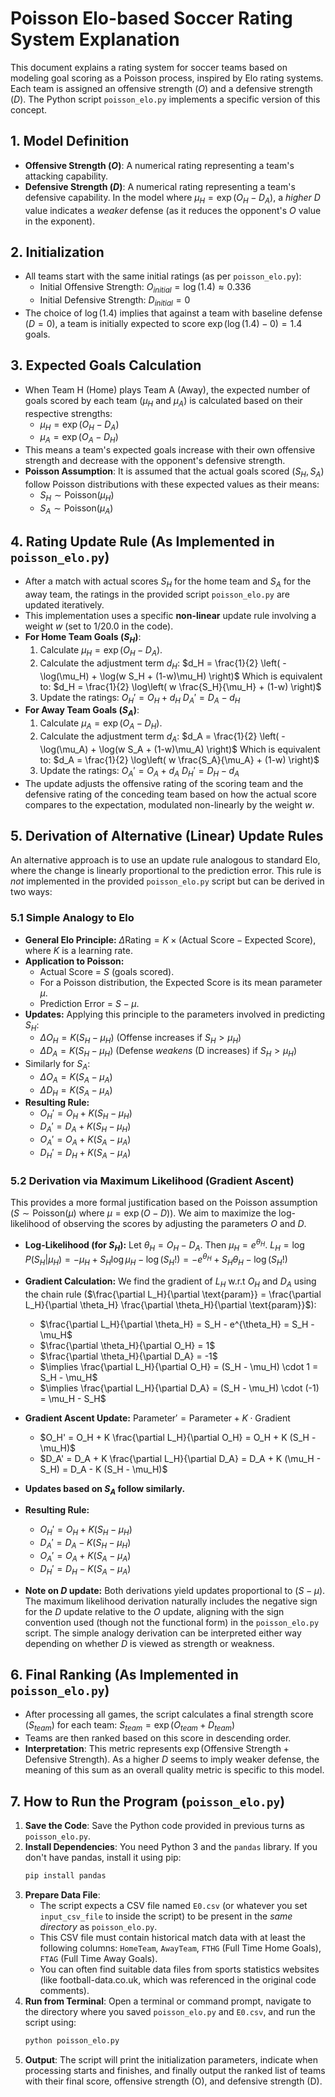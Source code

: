 # Poisson Elo-based Soccer Rating System Explanation

This document explains a rating system for soccer teams based on modeling goal scoring as a Poisson process, inspired by Elo rating systems. Each team is assigned an offensive strength ($O$) and a defensive strength ($D$). The Python script `poisson_elo.py` implements a specific version of this concept.

## 1. Model Definition

* **Offensive Strength ($O$)**: A numerical rating representing a team's attacking capability.
* **Defensive Strength ($D$)**: A numerical rating representing a team's defensive capability. In the model where $\mu_H = \exp(O_H - D_A)$, a *higher* $D$ value indicates a *weaker* defense (as it reduces the opponent's $O$ value in the exponent).

## 2. Initialization

* All teams start with the same initial ratings (as per `poisson_elo.py`):
    * Initial Offensive Strength: $O_{initial} = \log(1.4) \approx 0.336$
    * Initial Defensive Strength: $D_{initial} = 0$
* The choice of $\log(1.4)$ implies that against a team with baseline defense ($D=0$), a team is initially expected to score $\exp(\log(1.4) - 0) = 1.4$ goals.

## 3. Expected Goals Calculation

* When Team H (Home) plays Team A (Away), the expected number of goals scored by each team ($\mu_H$ and $\mu_A$) is calculated based on their respective strengths:
    * $\mu_H = \exp(O_H - D_A)$
    * $\mu_A = \exp(O_A - D_H)$
* This means a team's expected goals increase with their own offensive strength and decrease with the opponent's defensive strength.
* **Poisson Assumption**: It is assumed that the actual goals scored ($S_H, S_A$) follow Poisson distributions with these expected values as their means:
    * $S_H \sim \text{Poisson}(\mu_H)$
    * $S_A \sim \text{Poisson}(\mu_A)$

## 4. Rating Update Rule (As Implemented in `poisson_elo.py`)

* After a match with actual scores $S_H$ for the home team and $S_A$ for the away team, the ratings in the provided script `poisson_elo.py` are updated iteratively.
* This implementation uses a specific **non-linear** update rule involving a weight $w$ (set to $1/20.0$ in the code).
* **For Home Team Goals ($S_H$)**:
    1. Calculate $\mu_H = \exp(O_H - D_A)$.
    2. Calculate the adjustment term $d_H$:
       $d_H = \frac{1}{2} \left( -\log(\mu_H) + \log(w S_H + (1-w)\mu_H) \right)$
       Which is equivalent to: $d_H = \frac{1}{2} \log\left( w \frac{S_H}{\mu_H} + (1-w) \right)$
    3. Update the ratings:
       $O_H' = O_H + d_H$
       $D_A' = D_A - d_H$
* **For Away Team Goals ($S_A$)**:
    1. Calculate $\mu_A = \exp(O_A - D_H)$.
    2. Calculate the adjustment term $d_A$:
       $d_A = \frac{1}{2} \left( -\log(\mu_A) + \log(w S_A + (1-w)\mu_A) \right)$
       Which is equivalent to: $d_A = \frac{1}{2} \log\left( w \frac{S_A}{\mu_A} + (1-w) \right)$
    3. Update the ratings:
       $O_A' = O_A + d_A$
       $D_H' = D_H - d_A$
* The update adjusts the offensive rating of the scoring team and the defensive rating of the conceding team based on how the actual score compares to the expectation, modulated non-linearly by the weight $w$.

## 5. Derivation of Alternative (Linear) Update Rules

An alternative approach is to use an update rule analogous to standard Elo, where the change is linearly proportional to the prediction error. This rule is *not* implemented in the provided `poisson_elo.py` script but can be derived in two ways:

### 5.1 Simple Analogy to Elo

* **General Elo Principle:** $\Delta \text{Rating} = K \times (\text{Actual Score} - \text{Expected Score})$, where $K$ is a learning rate.
* **Application to Poisson:**
    * Actual Score = $S$ (goals scored).
    * For a Poisson distribution, the Expected Score is its mean parameter $\mu$.
    * Prediction Error = $S - \mu$.
* **Updates:** Applying this principle to the parameters involved in predicting $S_H$:
    * $\Delta O_H = K (S_H - \mu_H)$ (Offense increases if $S_H > \mu_H$)
    * $\Delta D_A = K (S_H - \mu_H)$ (Defense *weakens* (D increases) if $S_H > \mu_H$)
* Similarly for $S_A$:
    * $\Delta O_A = K (S_A - \mu_A)$
    * $\Delta D_H = K (S_A - \mu_A)$
* **Resulting Rule:**
    * $O_H' = O_H + K (S_H - \mu_H)$
    * $D_A' = D_A + K (S_H - \mu_H)$
    * $O_A' = O_A + K (S_A - \mu_A)$
    * $D_H' = D_H + K (S_A - \mu_A)$

### 5.2 Derivation via Maximum Likelihood (Gradient Ascent)

This provides a more formal justification based on the Poisson assumption ($S \sim \text{Poisson}(\mu)$ where $\mu = \exp(O-D)$). We aim to maximize the log-likelihood of observing the scores by adjusting the parameters $O$ and $D$.

* **Log-Likelihood (for $S_H$):** Let $\theta_H = O_H - D_A$. Then $\mu_H = e^{\theta_H}$.
    $L_H = \log P(S_H | \mu_H) = -\mu_H + S_H \log \mu_H - \log(S_H!) = -e^{\theta_H} + S_H \theta_H - \log(S_H!)$
* **Gradient Calculation:** We find the gradient of $L_H$ w.r.t $O_H$ and $D_A$ using the chain rule ($\frac{\partial L_H}{\partial \text{param}} = \frac{\partial L_H}{\partial \theta_H} \frac{\partial \theta_H}{\partial \text{param}}$):
    * $\frac{\partial L_H}{\partial \theta_H} = S_H - e^{\theta_H} = S_H - \mu_H$
    * $\frac{\partial \theta_H}{\partial O_H} = 1$
    * $\frac{\partial \theta_H}{\partial D_A} = -1$
    * $\implies \frac{\partial L_H}{\partial O_H} = (S_H - \mu_H) \cdot 1 = S_H - \mu_H$
    * $\implies \frac{\partial L_H}{\partial D_A} = (S_H - \mu_H) \cdot (-1) = \mu_H - S_H$
* **Gradient Ascent Update:** $\text{Parameter}' = \text{Parameter} + K \cdot \text{Gradient}$
    * $O_H' = O_H + K \frac{\partial L_H}{\partial O_H} = O_H + K (S_H - \mu_H)$
    * $D_A' = D_A + K \frac{\partial L_H}{\partial D_A} = D_A + K (\mu_H - S_H) = D_A - K (S_H - \mu_H)$
* **Updates based on $S_A$ follow similarly.**
* **Resulting Rule:**
    * $O_H' = O_H + K (S_H - \mu_H)$
    * $D_A' = D_A - K (S_H - \mu_H)$
    * $O_A' = O_A + K (S_A - \mu_A)$
    * $D_H' = D_H - K (S_A - \mu_A)$

* **Note on $D$ update:** Both derivations yield updates proportional to $(S-\mu)$. The maximum likelihood derivation naturally includes the negative sign for the $D$ update relative to the $O$ update, aligning with the sign convention used (though not the functional form) in the `poisson_elo.py` script. The simple analogy derivation can be interpreted either way depending on whether $D$ is viewed as strength or weakness.

## 6. Final Ranking (As Implemented in `poisson_elo.py`)

* After processing all games, the script calculates a final strength score ($S_{team}$) for each team:
    $S_{team} = \exp(O_{team} + D_{team})$
* Teams are then ranked based on this score in descending order.
* **Interpretation**: This metric represents $\exp(\text{Offensive Strength} + \text{Defensive Strength})$. As a higher $D$ seems to imply weaker defense, the meaning of this sum as an overall quality metric is specific to this model.

## 7. How to Run the Program (`poisson_elo.py`)

1.  **Save the Code**: Save the Python code provided in previous turns as `poisson_elo.py`.
2.  **Install Dependencies**: You need Python 3 and the `pandas` library. If you don't have pandas, install it using pip:
    ```bash
    pip install pandas
    ```
3.  **Prepare Data File**:
    * The script expects a CSV file named `E0.csv` (or whatever you set `input_csv_file` to inside the script) to be present in the *same directory* as `poisson_elo.py`.
    * This CSV file must contain historical match data with at least the following columns: `HomeTeam`, `AwayTeam`, `FTHG` (Full Time Home Goals), `FTAG` (Full Time Away Goals).
    * You can often find suitable data files from sports statistics websites (like football-data.co.uk, which was referenced in the original code comments).
4.  **Run from Terminal**: Open a terminal or command prompt, navigate to the directory where you saved `poisson_elo.py` and `E0.csv`, and run the script using:
    ```bash
    python poisson_elo.py
    ```
5.  **Output**: The script will print the initialization parameters, indicate when processing starts and finishes, and finally output the ranked list of teams with their final score, offensive strength (O), and defensive strength (D).
